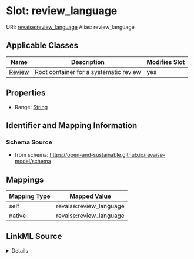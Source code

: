 

# Slot: review_language 



URI: [revaise:review_language](https://open-and-sustainable.github.io/revaise-model/schema/review_language)
Alias: review_language

<!-- no inheritance hierarchy -->





## Applicable Classes

| Name | Description | Modifies Slot |
| --- | --- | --- |
| [Review](Review.md) | Root container for a systematic review |  yes  |






## Properties

* Range: [String](String.md)




## Identifier and Mapping Information






### Schema Source


* from schema: https://open-and-sustainable.github.io/revaise-model/schema




## Mappings

| Mapping Type | Mapped Value |
| ---  | ---  |
| self | revaise:review_language |
| native | revaise:review_language |




## LinkML Source

<details>
```yaml
name: review_language
from_schema: https://open-and-sustainable.github.io/revaise-model/schema
rank: 1000
alias: review_language
domain_of:
- Review
range: string

```
</details>